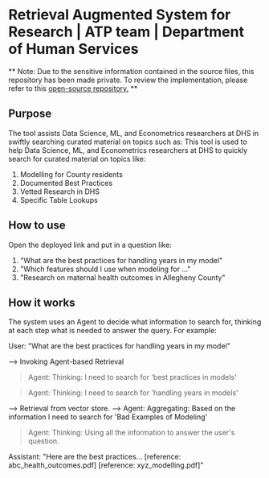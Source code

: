 # Retrieval Augmented System for Research | ATP team | Department of Human Services

** Note: Due to the sensitive information contained in the source files, this repository has been made private. To review the implementation, please refer to this [open-source repository.](https://github.com/shayanalis/Retrieval-Augmented-Generation-for-Product-Management) **

## Purpose
The tool assists Data Science, ML, and Econometrics researchers at DHS in swiftly searching curated material on topics such as:
This tool is used to help Data Science, ML, and Econometrics researchers at DHS to quickly search for curated material on topics like:
1. Modelling for County residents
2. Documented Best Practices
3. Vetted Research in DHS
4. Specific Table Lookups

## How to use
Open the deployed link and put in a question like:

1. "What are the best practices for handling years in my model"
2. "Which features should I use when modeling for ..."
3. "Research on maternal health outcomes in Allegheny County"

## How it works
The system uses an Agent to decide what information to search for, thinking at each step what is needed to answer the query. For example:


User: "What are the best practices for handling years in my model"

--> Invoking Agent-based Retrieval
> Agent: Thinking: I need to search for 'best practices in models'

> Agent: Thinking: I need to search for 'handling years in models'

--> Retrieval from vector store. 
--> Agent: Aggregating: Based on the information I need to search for 'Bad Examples of Modeling'

> Agent: Thinking: Using all the information to answer the user's question.

Assistant: "Here are the best practices... [reference: abc_health_outcomes.pdf] [reference: xyz_modelling.pdf]"
